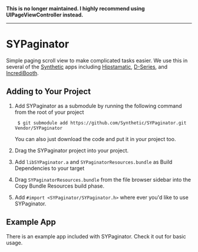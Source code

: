 **This is no longer maintained. I highly recommend using UIPageViewController instead.**

---

# SYPaginator

Simple paging scroll view to make complicated tasks easier. We use this in several of the [Synthetic](http://heysynthetic.com) apps including [Hipstamatic](http://hipstamatic.com), [D-Series](http://disposable.hipstamatic.com), and [IncrediBooth](http://incredibooth.com).

## Adding to Your Project

1. Add SYPaginator as a submodule by running the following command from the root of your project

        $ git submodule add https://github.com/Synthetic/SYPaginator.git Vendor/SYPaginator
    
    You can also just download the code and put it in your project too.

2. Drag the SYPaginator project into your project.

3. Add `libSYPaginator.a` and `SYPaginatorResources.bundle` as Build Dependencies to your target

4. Drag `SYPaginatorResources.bundle` from the file browser sidebar into the Copy Bundle Resources build phase.

5. Add `#import <SYPaginator/SYPaginator.h>` where ever you'd like to use SYPaginator.


## Example App 

There is an example app included with SYPaginator. Check it out for basic usage.
